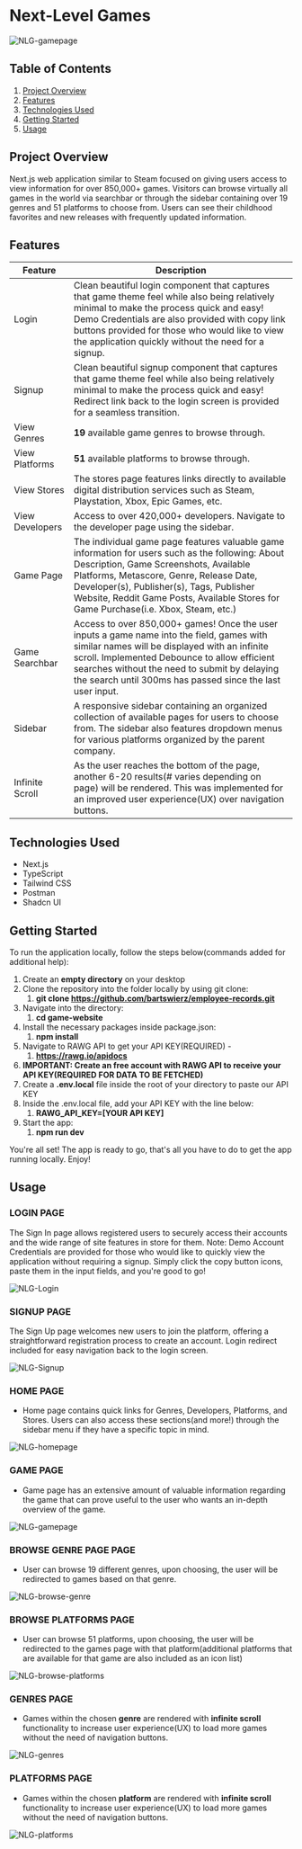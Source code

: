 # Next-Level Games
<!-- ![NLG-browse-genre](https://github.com/bartswierz/game-website/assets/100662080/10561d73-faa9-4024-9f8a-125152d01777) -->
![NLG-gamepage](https://github.com/bartswierz/game-website/assets/100662080/99fb6852-c4b3-4379-9243-4dca1b10a1a2)

## Table of Contents

1. [Project Overview](#project-overview)
2. [Features](#features)
3. [Technologies Used](#technologies-used)
4. [Getting Started](#getting-started)
5. [Usage](#usage) 

## Project Overview

Next.js web application similar to Steam focused on giving users access to view information for over 850,000+ games. Visitors can browse virtually all games in the world via searchbar or through the sidebar containing over 19 genres and 51 platforms to choose from. Users can see their childhood favorites and new releases with frequently updated information. 

## Features
Feature  | Description
------------- | -------------
Login | Clean beautiful login component that captures that game theme feel while also being relatively minimal to make the process quick and easy! Demo Credentials are also provided with copy link buttons provided for those who would like to view the application quickly without the need for a signup.
Signup | Clean beautiful signup component that captures that game theme feel while also being relatively minimal to make the process quick and easy! Redirect link back to the login screen is provided for a seamless transition.
View Genres | **19** available game genres to browse through.
View Platforms | **51** available platforms to browse through.
View Stores | The stores page features links directly to available digital distribution services such as Steam, Playstation, Xbox, Epic Games, etc.
View Developers | Access to over 420,000+ developers. Navigate to the developer page using the sidebar.
Game Page | The individual game page features valuable game information for users such as the following: About Description, Game Screenshots, Available Platforms, Metascore, Genre, Release Date, Developer(s), Publisher(s), Tags, Publisher Website, Reddit Game Posts, Available Stores for Game Purchase(i.e. Xbox, Steam, etc.)
Game Searchbar | Access to over 850,000+ games! Once the user inputs a game name into the field, games with similar names will be displayed with an infinite scroll. Implemented Debounce to allow efficient searches without the need to submit by delaying the search until 300ms has passed since the last user input.
Sidebar | A responsive sidebar containing an organized collection of available pages for users to choose from. The sidebar also features dropdown menus for various platforms organized by the parent company.
Infinite Scroll | As the user reaches the bottom of the page, another 6-20 results(# varies depending on page) will be rendered. This was implemented for an improved user experience(UX) over navigation buttons.


## Technologies Used
- Next.js
- TypeScript
- Tailwind CSS
- Postman
- Shadcn UI

## Getting Started
To run the application locally, follow the steps below(commands added for additional help):

1. Create an **empty directory** on your desktop
2. Clone the repository into the folder locally by using git clone: 
   1. **git clone https://github.com/bartswierz/employee-records.git**
3. Navigate into the directory:
   1. **cd game-website**
4. Install the necessary packages inside package.json:
   1. **npm install**
5. Navigate to RAWG API to get your API KEY(REQUIRED) -
   1. **https://rawg.io/apidocs**
6. **IMPORTANT: Create an free account with RAWG API to receive your API KEY(REQUIRED FOR DATA TO BE FETCHED)**
7. Create a **.env.local** file inside the root of your directory to paste our API KEY
8. Inside the .env.local file, add your API KEY with the line below:
   1. **RAWG_API_KEY=[YOUR API KEY]**
9. Start the app:
   1. **npm run dev**

You're all set! The app is ready to go, that's all you have to do to get the app running locally. Enjoy!     

## Usage

### LOGIN PAGE
The Sign In page allows registered users to securely access their accounts and the wide range of site features in store for them. Note: Demo Account Credentials are provided for those who would like to quickly view the application without requiring a signup. Simply click the copy button icons, paste them in the input fields, and you're good to go!

![NLG-Login](https://github.com/bartswierz/game-website/assets/100662080/7c362f67-8a24-494c-9744-e4095731461e)

### SIGNUP PAGE
The Sign Up page welcomes new users to join the platform, offering a straightforward registration process to create an account. Login redirect included for easy navigation back to the login screen.

![NLG-Signup](https://github.com/bartswierz/game-website/assets/100662080/286730f0-b448-42d7-bce3-6b8d17ed00c3)

### HOME PAGE
- Home page contains quick links for Genres, Developers, Platforms, and Stores. Users can also access these sections(and more!) through the sidebar menu if they have a specific topic in mind.

![NLG-homepage](https://github.com/bartswierz/game-website/assets/100662080/2df9704c-d0a2-48b0-bab6-fd418a2332c2)

### GAME PAGE
- Game page has an extensive amount of valuable information regarding the game that can prove useful to the user who wants an in-depth overview of the game.
  
![NLG-gamepage](https://github.com/bartswierz/game-website/assets/100662080/99fb6852-c4b3-4379-9243-4dca1b10a1a2)

### BROWSE GENRE PAGE PAGE
- User can browse 19 different genres, upon choosing, the user will be redirected to games based on that genre.
   
![NLG-browse-genre](https://github.com/bartswierz/game-website/assets/100662080/10561d73-faa9-4024-9f8a-125152d01777)

### BROWSE PLATFORMS PAGE
- User can browse 51 platforms, upon choosing, the user will be redirected to the games page with that platform(additional platforms that are available for that game are also included as an icon list)
   
![NLG-browse-platforms](https://github.com/bartswierz/game-website/assets/100662080/05ca3134-f6a1-41fd-b64c-320d910d12e0)

### GENRES PAGE
- Games within the chosen **genre** are rendered with **infinite scroll** functionality to increase user experience(UX) to load more games without the need of navigation buttons.
   
![NLG-genres](https://github.com/bartswierz/game-website/assets/100662080/a2183f7b-ec11-4e8d-9ceb-a41312095144)

### PLATFORMS PAGE
- Games within the chosen **platform** are rendered with **infinite scroll** functionality to increase user experience(UX) to load more games without the need of navigation buttons.
   
![NLG-platforms](https://github.com/bartswierz/game-website/assets/100662080/a9dddc41-1c27-40fa-939e-7eaa324a92fd)
